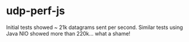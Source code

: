 # udp-perf-js

Initial tests showed ~ 21k datagrams sent per second. Similar tests using Java NIO showed more than 220k... what a shame!
